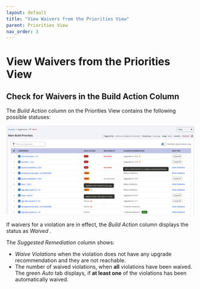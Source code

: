 ```yaml
---
layout: default
title: "View Waivers from the Priorities View"
parent: Priorities View
nav_order: 3
---
```


# View Waivers from the Priorities View

## Check for Waivers in the Build Action Column

The *Build Action* column on the Priorities View contains the following possible statuses:

![Priorities_view_with_waivers.png](/assets/images/uuid-41070b16-e61d-3bd3-0d61-05bbc17b0f4e.png)

If waivers for a violation are in effect, the *Build Action* column displays the status as *Waived* .

The *Suggested Remediation* column shows:

- *Waive Violations* when the violation does not have any upgrade recommendation and they are not reachable.
- The number of waived violations, when **all** violations have been waived. The green *Auto* tab displays, if **at least one** of the violations has been automatically waived.
